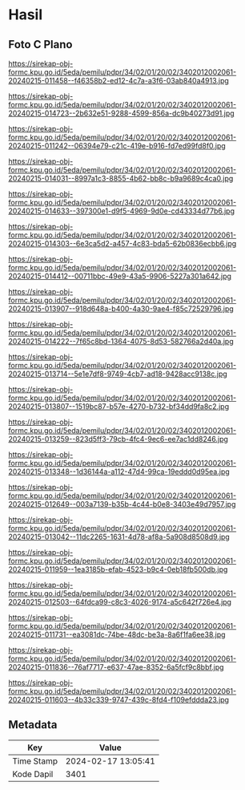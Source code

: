 # Hasil

## Foto C Plano

https://sirekap-obj-formc.kpu.go.id/5eda/pemilu/pdpr/34/02/01/20/02/3402012002061-20240215-011458--f46358b2-ed12-4c7a-a3f6-03ab840a4913.jpg

https://sirekap-obj-formc.kpu.go.id/5eda/pemilu/pdpr/34/02/01/20/02/3402012002061-20240215-014723--2b632e51-9288-4599-856a-dc9b40273d91.jpg

https://sirekap-obj-formc.kpu.go.id/5eda/pemilu/pdpr/34/02/01/20/02/3402012002061-20240215-011242--06394e79-c21c-419e-b916-fd7ed99fd8f0.jpg

https://sirekap-obj-formc.kpu.go.id/5eda/pemilu/pdpr/34/02/01/20/02/3402012002061-20240215-014031--8997a1c3-8855-4b62-bb8c-b9a9689c4ca0.jpg

https://sirekap-obj-formc.kpu.go.id/5eda/pemilu/pdpr/34/02/01/20/02/3402012002061-20240215-014633--397300e1-d9f5-4969-9d0e-cd43334d77b6.jpg

https://sirekap-obj-formc.kpu.go.id/5eda/pemilu/pdpr/34/02/01/20/02/3402012002061-20240215-014303--6e3ca5d2-a457-4c83-bda5-62b0836ecbb6.jpg

https://sirekap-obj-formc.kpu.go.id/5eda/pemilu/pdpr/34/02/01/20/02/3402012002061-20240215-014412--00711bbc-49e9-43a5-9906-5227a301a642.jpg

https://sirekap-obj-formc.kpu.go.id/5eda/pemilu/pdpr/34/02/01/20/02/3402012002061-20240215-013907--918d648a-b400-4a30-9ae4-f85c72529796.jpg

https://sirekap-obj-formc.kpu.go.id/5eda/pemilu/pdpr/34/02/01/20/02/3402012002061-20240215-014222--7f65c8bd-1364-4075-8d53-582766a2d40a.jpg

https://sirekap-obj-formc.kpu.go.id/5eda/pemilu/pdpr/34/02/01/20/02/3402012002061-20240215-013714--5e1e7df8-9749-4cb7-ad18-9428acc9138c.jpg

https://sirekap-obj-formc.kpu.go.id/5eda/pemilu/pdpr/34/02/01/20/02/3402012002061-20240215-013807--1519bc87-b57e-4270-b732-bf34dd9fa8c2.jpg

https://sirekap-obj-formc.kpu.go.id/5eda/pemilu/pdpr/34/02/01/20/02/3402012002061-20240215-013259--823d5ff3-79cb-4fc4-9ec6-ee7ac1dd8246.jpg

https://sirekap-obj-formc.kpu.go.id/5eda/pemilu/pdpr/34/02/01/20/02/3402012002061-20240215-013348--1d36144a-a112-47d4-99ca-19eddd0d95ea.jpg

https://sirekap-obj-formc.kpu.go.id/5eda/pemilu/pdpr/34/02/01/20/02/3402012002061-20240215-012649--003a7139-b35b-4c44-b0e8-3403e49d7957.jpg

https://sirekap-obj-formc.kpu.go.id/5eda/pemilu/pdpr/34/02/01/20/02/3402012002061-20240215-013042--11dc2265-1631-4d78-af8a-5a908d8508d9.jpg

https://sirekap-obj-formc.kpu.go.id/5eda/pemilu/pdpr/34/02/01/20/02/3402012002061-20240215-011959--1ea3185b-efab-4523-b9c4-0eb18fb500db.jpg

https://sirekap-obj-formc.kpu.go.id/5eda/pemilu/pdpr/34/02/01/20/02/3402012002061-20240215-012503--64fdca99-c8c3-4026-9174-a5c642f726e4.jpg

https://sirekap-obj-formc.kpu.go.id/5eda/pemilu/pdpr/34/02/01/20/02/3402012002061-20240215-011731--ea3081dc-74be-48dc-be3a-8a6f1fa6ee38.jpg

https://sirekap-obj-formc.kpu.go.id/5eda/pemilu/pdpr/34/02/01/20/02/3402012002061-20240215-011836--76af7717-e637-47ae-8352-6a5fcf9c8bbf.jpg

https://sirekap-obj-formc.kpu.go.id/5eda/pemilu/pdpr/34/02/01/20/02/3402012002061-20240215-011603--4b33c339-9747-439c-8fd4-f109efddda23.jpg


## Metadata

| Key        | Value               |
| ---------- | ------------------- |
| Time Stamp | 2024-02-17 13:05:41 |
| Kode Dapil | 3401                |




